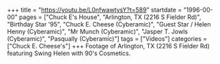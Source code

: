 +++
title = "https://youtu.be/L0nfwawtysY?t=589"
startdate = "1996-00-00"
pages = ["Chuck E's House", "Arlington, TX (2216 S Fielder Rd)", "Birthday Star '95", "Chuck E. Cheese (Cyberamic)", "Guest Star / Helen Henny (Cyberamic)", "Mr Munch (Cyberamic)", "Jasper T. Jowls (Cyberamic)", "Pasqually (Cyberamic)"]
tags = ["Videos"]
categories = ["Chuck E. Cheese's"]
+++
Footage of Arlington, TX (2216 S Fielder Rd) featuring Swing Helen with 90's Cosmetics.
